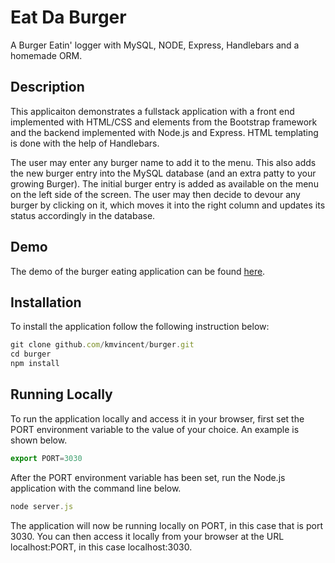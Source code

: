 # Eat Da Burger

A Burger Eatin' logger with MySQL, NODE, Express, Handlebars and a homemade ORM. 

## Description
This applicaiton demonstrates a fullstack application with a front end implemented with HTML/CSS and elements from the Bootstrap framework and the backend implemented with Node.js and Express. HTML templating is done with the help of Handlebars.

The user may enter any burger name to add it to the menu. This also adds the new burger entry into the MySQL database (and an extra patty to your growing Burger). The initial burger entry is added as available on the menu on the left side of the screen. The user may then decide to devour any burger by clicking on it, which moves it into the right column and updates its status accordingly in the database. 

## Demo
The demo of the burger eating application can be found [here](https://salty-ravine-74160.herokuapp.com/).

## Installation
To install the application follow the following instruction below:
```javascript
git clone github.com/kmvincent/burger.git
cd burger
npm install
```

## Running Locally
To run the application locally and access it in your browser, first set the PORT environment variable to the value of your choice. An example is shown below.
```javascript
export PORT=3030
```
After the PORT environment variable has been set, run the Node.js application with the command line below.
```javascript
node server.js
```
The application will now be running locally on PORT, in this case that is port 3030. You can then access it locally from your browser at the URL localhost:PORT, in this case localhost:3030.